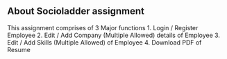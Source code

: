 ## About Socioladder assignment

This assignment comprises of 3 Major functions 
    1. Login / Register Employee
    2. Edit / Add Company (Multiple Allowed) details of Employee
    3. Edit / Add Skills (Multiple Allowed) of Employee
    4. Download PDF of Resume

